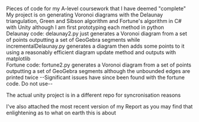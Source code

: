 Pieces of code for my A-level coursework that I have deemed "complete"  
My project is on generating Voronoi diagrams with the Delaunay triangulation, Green and Sibson algorithm and Fortune's algorithm in C# with Unity although I am first prototyping each method in python  
Delaunay code: delaunay2.py just generates a Voronoi diagram from a set of points outputting a set of GeoGebra segments while incrementalDelaunay.py generates a diagram then adds some points to it using a reasonably efficient diagram update method and outputs with matplotlib  
Fortune code: fortune2.py generates a Voronoi diagram from a set of points outputting a set of GeoGebra segments although the unbounded edges are printed twice 
--Significant issues have since been found with the fortune code. Do not use--

The actual unity project is in a different repo for syncronisation reasons

I've also attached the most recent version of my Report as you may find that enlightening as to what on earth this is about
